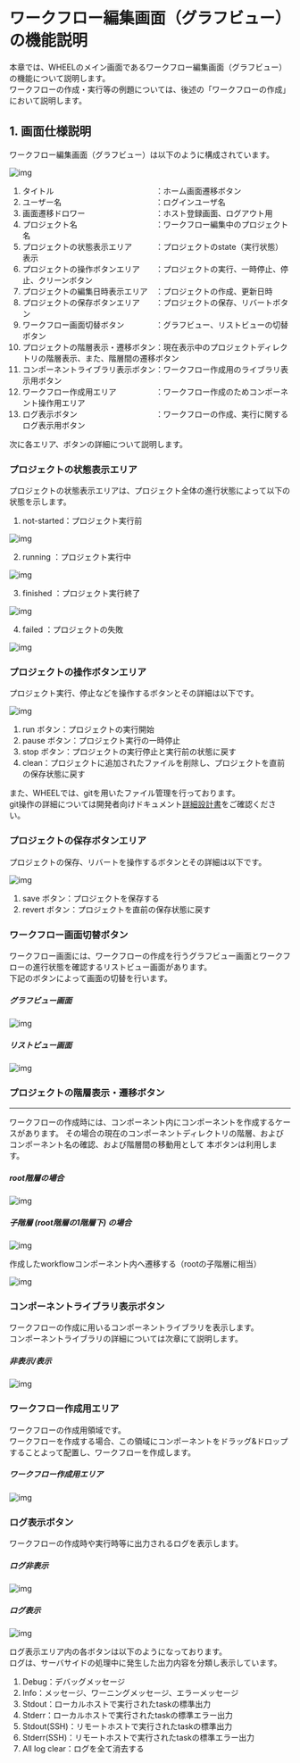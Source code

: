# ワークフロー編集画面（グラフビュー）の機能説明
本章では、WHEELのメイン画面であるワークフロー編集画面（グラフビュー）の機能について説明します。  
ワークフローの作成・実行等の例題については、後述の「ワークフローの作成」において説明します。

## 1. 画面仕様説明
ワークフロー編集画面（グラフビュー）は以下のように構成されています。  

![img](./img/graphview/workflow_graghview.png "workflow_graghview")  

1. タイトル　　　　　　　　　　　　　：ホーム画面遷移ボタン
1. ユーザー名　　　　　　　　　　　　：ログインユーザ名
1. 画面遷移ドロワー　　　　　　　　　：ホスト登録画面、ログアウト用
1. プロジェクト名　　　　　　　　　　：ワークフロー編集中のプロジェクト名
1. プロジェクトの状態表示エリア　　　：プロジェクトのstate（実行状態）表示
1. プロジェクトの操作ボタンエリア　　：プロジェクトの実行、一時停止、停止、クリーンボタン
1. プロジェクトの編集日時表示エリア　：プロジェクトの作成、更新日時
1. プロジェクトの保存ボタンエリア　　：プロジェクトの保存、リバートボタン
1. ワークフロー画面切替ボタン　　　　：グラフビュー、リストビューの切替ボタン
1. プロジェクトの階層表示・遷移ボタン：現在表示中のプロジェクトディレクトリの階層表示、また、階層間の遷移ボタン
1. コンポーネントライブラリ表示ボタン：ワークフロー作成用のライブラリ表示用ボタン
1. ワークフロー作成用エリア　　　　　：ワークフロー作成のためコンポーネント操作用エリア
1. ログ表示ボタン　　　　　　　　　　：ワークフローの作成、実行に関するログ表示用ボタン

次に各エリア、ボタンの詳細について説明します。  

### プロジェクトの状態表示エリア
プロジェクトの状態表示エリアは、プロジェクト全体の進行状態によって以下の状態を示します。  

1. not-started：プロジェクト実行前

![img](./img/graphview/not-started.png "not_started") 

2. running    ：プロジェクト実行中

![img](./img/graphview/running.png "running") 

3. finished   ：プロジェクト実行終了

![img](./img/graphview/finished.png "finished") 

4. failed     ：プロジェクトの失敗

![img](./img/graphview/failed.png "failed") 

### プロジェクトの操作ボタンエリア
プロジェクト実行、停止などを操作するボタンとその詳細は以下です。  

![img](./img/graphview/run_button_area.png "run_button_area") 

1. run ボタン：プロジェクトの実行開始
1. pause ボタン：プロジェクト実行の一時停止
1. stop ボタン：プロジェクトの実行停止と実行前の状態に戻す
1. clean：プロジェクトに追加されたファイルを削除し、プロジェクトを直前の保存状態に戻す

また、WHEELでは、gitを用いたファイル管理を行っております。  
git操作の詳細については開発者向けドキュメント[詳細設計書](../../../doc/design/design.md)をご確認ください。

### プロジェクトの保存ボタンエリア
プロジェクトの保存、リバートを操作するボタンとその詳細は以下です。  

![img](./img/graphview/save_button_area.png "save_button_area") 

1. save ボタン：プロジェクトを保存する
1. revert ボタン：プロジェクトを直前の保存状態に戻す

### ワークフロー画面切替ボタン
ワークフロー画面には、ワークフローの作成を行うグラフビュー画面とワークフローの進行状態を確認するリストビュー画面があります。  
下記のボタンによって画面の切替を行います。

##### グラフビュー画面  

![img](./img/graphview/graghview.png "graghview") 

##### リストビュー画面  

![img](./img/graphview/listview.png "listview")   

### プロジェクトの階層表示・遷移ボタン
***
ワークフローの作成時には、コンポーネント内にコンポーネントを作成するケースがあります。
その場合の現在のコンポーネントディレクトリの階層、およびコンポーネント名の確認、および階層間の移動用として
本ボタンは利用します。  

##### root階層の場合  

![img](./img/graphview/root_workflow.png "root_workflow")   

##### 子階層 (root階層の1階層下) の場合  

![img](./img/graphview/root_createworkflow.png "root_createworkflow")   

作成したworkflowコンポーネント内へ遷移する（rootの子階層に相当）

![img](./img/graphview/child_workflow.png "child_workflow")   

### コンポーネントライブラリ表示ボタン
ワークフローの作成に用いるコンポーネントライブラリを表示します。  
コンポーネントライブラリの詳細については次章にて説明します。  

##### 非表示/表示  

![img](./img/graphview/component_library.png "component_library")   

### ワークフロー作成用エリア
ワークフローの作成用領域です。  
ワークフローを作成する場合、この領域にコンポーネントをドラッグ&ドロップすることよって配置し、ワークフローを作成します。  

##### ワークフロー作成用エリア  

![img](./img/graphview/workflow_area.png "workflow_area")

### ログ表示ボタン
ワークフローの作成時や実行時等に出力されるログを表示します。  

##### ログ非表示  

![img](./img/graphview/log_close.png "log_close")

##### ログ表示  

![img](./img/graphview/log_open.png "log_open")  

ログ表示エリア内の各ボタンは以下のようになっております。  
ログは、サーバサイドの処理中に発生した出力内容を分類し表示しています。

1. Debug：デバッグメッセージ
1. Info：メッセージ、ワーニングメッセージ、エラーメッセージ
1. Stdout：ローカルホストで実行されたtaskの標準出力
1. Stderr：ローカルホストで実行されたtaskの標準エラー出力
1. Stdout(SSH)：リモートホストで実行されたtaskの標準出力
1. Stderr(SSH)：リモートホストで実行されたtaskの標準エラー出力
1. All log clear：ログを全て消去する
